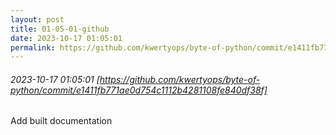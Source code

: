 ```yaml
---
layout: post
title: 01-05-01-github
date: 2023-10-17 01:05:01
permalink: https://github.com/kwertyops/byte-of-python/commit/e1411fb771ae0d754c1112b4281108fe840df38f
---
```


###### 2023-10-17 01:05:01 [https://github.com/kwertyops/byte-of-python/commit/e1411fb771ae0d754c1112b4281108fe840df38f]
Add built documentation
